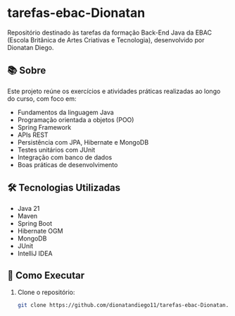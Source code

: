 # tarefas-ebac-Dionatan

Repositório destinado às tarefas da formação Back-End Java da EBAC (Escola Britânica de Artes Criativas e Tecnologia), desenvolvido por Dionatan Diego.

## 📚 Sobre

Este projeto reúne os exercícios e atividades práticas realizadas ao longo do curso, com foco em:

- Fundamentos da linguagem Java
- Programação orientada a objetos (POO)
- Spring Framework
- APIs REST
- Persistência com JPA, Hibernate e MongoDB
- Testes unitários com JUnit
- Integração com banco de dados
- Boas práticas de desenvolvimento

## 🛠 Tecnologias Utilizadas

- Java 21
- Maven
- Spring Boot
- Hibernate OGM
- MongoDB
- JUnit
- IntelliJ IDEA

## 🚀 Como Executar

1. Clone o repositório:
   ```bash
   git clone https://github.com/dionatandiego11/tarefas-ebac-Dionatan.git
